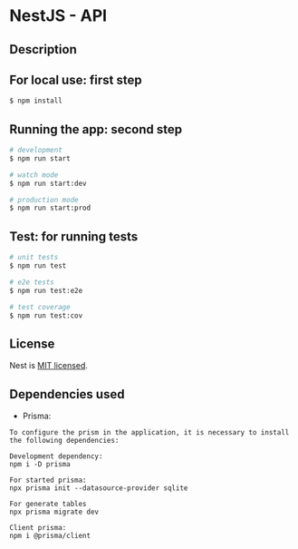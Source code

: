 # NestJS - API

## Description

## For local use: first step

```bash
$ npm install
```

## Running the app: second step

```bash
# development
$ npm run start

# watch mode
$ npm run start:dev

# production mode
$ npm run start:prod
```

## Test: for running tests

```bash
# unit tests
$ npm run test

# e2e tests
$ npm run test:e2e

# test coverage
$ npm run test:cov
```

## License

Nest is [MIT licensed](LICENSE).

## Dependencies used

* Prisma:

```
To configure the prism in the application, it is necessary to install the following dependencies:

Development dependency:
npm i -D prisma 

For started prisma:
npx prisma init --datasource-provider sqlite

For generate tables
npx prisma migrate dev

Client prisma:
npm i @prisma/client
```

